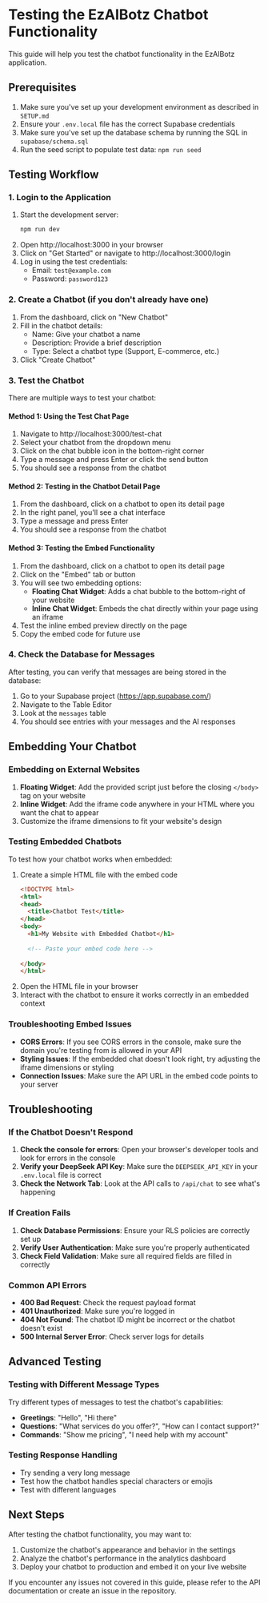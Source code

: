 # Testing the EzAIBotz Chatbot Functionality

This guide will help you test the chatbot functionality in the EzAIBotz application.

## Prerequisites

1. Make sure you've set up your development environment as described in `SETUP.md`
2. Ensure your `.env.local` file has the correct Supabase credentials
3. Make sure you've set up the database schema by running the SQL in `supabase/schema.sql`
4. Run the seed script to populate test data: `npm run seed`

## Testing Workflow

### 1. Login to the Application

1. Start the development server:
   ```bash
   npm run dev
   ```
2. Open http://localhost:3000 in your browser
3. Click on "Get Started" or navigate to http://localhost:3000/login
4. Log in using the test credentials:
   - Email: `test@example.com`
   - Password: `password123`

### 2. Create a Chatbot (if you don't already have one)

1. From the dashboard, click on "New Chatbot"
2. Fill in the chatbot details:
   - Name: Give your chatbot a name
   - Description: Provide a brief description
   - Type: Select a chatbot type (Support, E-commerce, etc.)
3. Click "Create Chatbot"

### 3. Test the Chatbot

There are multiple ways to test your chatbot:

#### Method 1: Using the Test Chat Page

1. Navigate to http://localhost:3000/test-chat
2. Select your chatbot from the dropdown menu
3. Click on the chat bubble icon in the bottom-right corner
4. Type a message and press Enter or click the send button
5. You should see a response from the chatbot

#### Method 2: Testing in the Chatbot Detail Page

1. From the dashboard, click on a chatbot to open its detail page
2. In the right panel, you'll see a chat interface
3. Type a message and press Enter
4. You should see a response from the chatbot

#### Method 3: Testing the Embed Functionality

1. From the dashboard, click on a chatbot to open its detail page
2. Click on the "Embed" tab or button
3. You will see two embedding options:
   - **Floating Chat Widget**: Adds a chat bubble to the bottom-right of your website
   - **Inline Chat Widget**: Embeds the chat directly within your page using an iframe
4. Test the inline embed preview directly on the page
5. Copy the embed code for future use

### 4. Check the Database for Messages

After testing, you can verify that messages are being stored in the database:

1. Go to your Supabase project (https://app.supabase.com/)
2. Navigate to the Table Editor
3. Look at the `messages` table
4. You should see entries with your messages and the AI responses

## Embedding Your Chatbot

### Embedding on External Websites

1. **Floating Widget**: Add the provided script just before the closing `</body>` tag on your website
2. **Inline Widget**: Add the iframe code anywhere in your HTML where you want the chat to appear
3. Customize the iframe dimensions to fit your website's design

### Testing Embedded Chatbots

To test how your chatbot works when embedded:

1. Create a simple HTML file with the embed code
   ```html
   <!DOCTYPE html>
   <html>
   <head>
     <title>Chatbot Test</title>
   </head>
   <body>
     <h1>My Website with Embedded Chatbot</h1>
     
     <!-- Paste your embed code here -->
     
   </body>
   </html>
   ```
2. Open the HTML file in your browser
3. Interact with the chatbot to ensure it works correctly in an embedded context

### Troubleshooting Embed Issues

- **CORS Errors**: If you see CORS errors in the console, make sure the domain you're testing from is allowed in your API
- **Styling Issues**: If the embedded chat doesn't look right, try adjusting the iframe dimensions or styling
- **Connection Issues**: Make sure the API URL in the embed code points to your server

## Troubleshooting

### If the Chatbot Doesn't Respond

1. **Check the console for errors**: Open your browser's developer tools and look for errors in the console
2. **Verify your DeepSeek API Key**: Make sure the `DEEPSEEK_API_KEY` in your `.env.local` file is correct
3. **Check the Network Tab**: Look at the API calls to `/api/chat` to see what's happening

### If Creation Fails

1. **Check Database Permissions**: Ensure your RLS policies are correctly set up
2. **Verify User Authentication**: Make sure you're properly authenticated
3. **Check Field Validation**: Make sure all required fields are filled in correctly

### Common API Errors

- **400 Bad Request**: Check the request payload format
- **401 Unauthorized**: Make sure you're logged in
- **404 Not Found**: The chatbot ID might be incorrect or the chatbot doesn't exist
- **500 Internal Server Error**: Check server logs for details

## Advanced Testing

### Testing with Different Message Types

Try different types of messages to test the chatbot's capabilities:

- **Greetings**: "Hello", "Hi there"
- **Questions**: "What services do you offer?", "How can I contact support?"
- **Commands**: "Show me pricing", "I need help with my account"

### Testing Response Handling

- Try sending a very long message
- Test how the chatbot handles special characters or emojis
- Test with different languages

## Next Steps

After testing the chatbot functionality, you may want to:

1. Customize the chatbot's appearance and behavior in the settings
2. Analyze the chatbot's performance in the analytics dashboard
3. Deploy your chatbot to production and embed it on your live website

If you encounter any issues not covered in this guide, please refer to the API documentation or create an issue in the repository. 